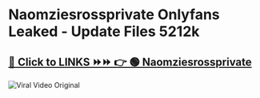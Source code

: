 
 # Naomziesrossprivate Onlyfans Leaked - Update Files 5212k

## <h2><a href="https://clipsfans.com/Naomziesrossprivate&ref=git">🔗 Click to LINKS ⏩⏩ 👉 🟢 Naomziesrossprivate </a></h2>

<a href="https://clipsfans.com/Naomziesrossprivate&ref=git" rel="nofollow" data-target="animated-image.originalLink"><img src="https://i.ibb.co.com/xMMVF88/686577567.gif" alt="Viral Video Original" style="max-width: 100%; display: inline-block;" data-target="animated-image.originalImage"></a>

